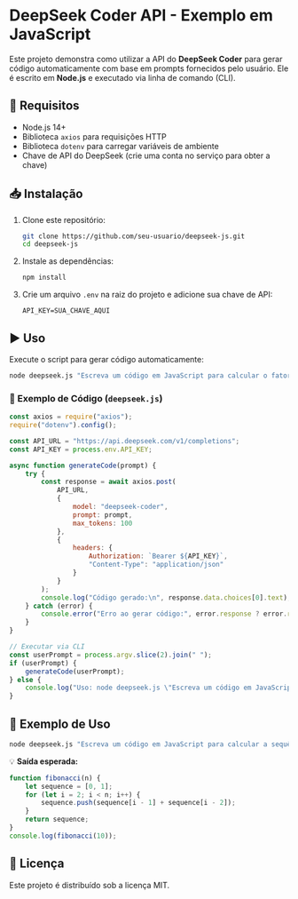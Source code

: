 # DeepSeek Coder API - Exemplo em JavaScript

Este projeto demonstra como utilizar a API do **DeepSeek Coder** para gerar código automaticamente com base em prompts fornecidos pelo usuário. Ele é escrito em **Node.js** e executado via linha de comando (CLI).

## 🚀 Requisitos

- Node.js 14+
- Biblioteca `axios` para requisições HTTP
- Biblioteca `dotenv` para carregar variáveis de ambiente
- Chave de API do DeepSeek (crie uma conta no serviço para obter a chave)

## 📥 Instalação

1. Clone este repositório:
   ```sh
   git clone https://github.com/seu-usuario/deepseek-js.git
   cd deepseek-js
   ```

2. Instale as dependências:
   ```sh
   npm install
   ```

3. Crie um arquivo `.env` na raiz do projeto e adicione sua chave de API:
   ```env
   API_KEY=SUA_CHAVE_AQUI
   ```

## ▶ Uso

Execute o script para gerar código automaticamente:

```sh
node deepseek.js "Escreva um código em JavaScript para calcular o fatorial"
```

### 📌 Exemplo de Código (`deepseek.js`)

```javascript
const axios = require("axios");
require("dotenv").config();

const API_URL = "https://api.deepseek.com/v1/completions";
const API_KEY = process.env.API_KEY;

async function generateCode(prompt) {
    try {
        const response = await axios.post(
            API_URL,
            {
                model: "deepseek-coder",
                prompt: prompt,
                max_tokens: 100
            },
            {
                headers: {
                    Authorization: `Bearer ${API_KEY}`,
                    "Content-Type": "application/json"
                }
            }
        );
        console.log("Código gerado:\n", response.data.choices[0].text);
    } catch (error) {
        console.error("Erro ao gerar código:", error.response ? error.response.data : error.message);
    }
}

// Executar via CLI
const userPrompt = process.argv.slice(2).join(" ");
if (userPrompt) {
    generateCode(userPrompt);
} else {
    console.log("Uso: node deepseek.js \"Escreva um código em JavaScript para calcular fatorial\"");
}
```

## 📝 Exemplo de Uso

```sh
node deepseek.js "Escreva um código em JavaScript para calcular a sequência de Fibonacci"
```

💡 **Saída esperada:**
```js
function fibonacci(n) {
    let sequence = [0, 1];
    for (let i = 2; i < n; i++) {
        sequence.push(sequence[i - 1] + sequence[i - 2]);
    }
    return sequence;
}
console.log(fibonacci(10));
```

## 📜 Licença

Este projeto é distribuído sob a licença MIT.

